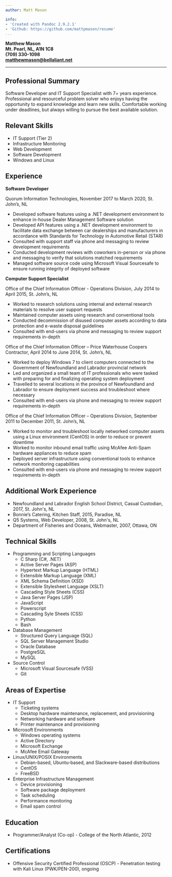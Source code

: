 ```yaml
---
author: Matt Mason

info: 
- 'Created with Pandoc 2.9.2.1'
- 'Github: https://github.com/mattpmason/resume'
...
```


**Matthew Mason**  
**Mt. Pearl, NL, A1N 1C8**  
**(709) 330-1098**  
**matthewmason@bellaliant.net**  

-------------------------------

## Professional Summary

Software Developer and IT Support Specialist with 7+ years experience. Professional and resourceful problem solver who enjoys having the opportunity to expand knowledge and learn new skills. Comfortable working under deadlines, but always willing to pursue the best available solution.

## Relevant Skills

- IT Support (Tier 2)
- Infrastructure Monitoring
- Web Development
- Software Development
- Windows and Linux

## Experience

**Software Developer**

Quorum Information Technologies, November 2017 to March 2020, St. John’s, NL

- Developed software features using a .NET development environment to enhance in-house Dealer Management Software solution
- Developed API features using a .NET development environment to facilitate data exchange between car dealerships and manufacturers in accordance with Standards for Technology in Automotive Retail (STAR)
- Consulted with support staff via phone and messaging to review development requirements
- Conducted development reviews with coworkers in-person or via phone and messaging to verify that solutions matched requirements
- Managed software source code using Microsoft Visual Sourcesafe to ensure running integrity of deployed software

**Computer Support Specialist**

Office of the Chief Information Officer - Operations Division, July 2014 to April 2015, St. John’s, NL

- Worked to research solutions using internal and external research materials to resolve user support requests
- Maintained computer assets using research and conventional tools
- Conducted decommission of disused computer assets according to data protection and e-waste disposal guidelines
- Consulted with end-users via phone and messaging to review support requirements in-depth

Office of the Chief Information Officer – Price Waterhouse Coopers Contractor, April 2014 to June 2014, St. John’s, NL

- Worked to deploy Windows 7 to client computers connected to the Government of Newfoundland and Labrador provincial network
- Led and organized a small team of IT professionals who were tasked with preparing for and finalizing operating system deployment
- Travelled to several locations in the province of Newfoundland and Labrador to ensure deployment success and troubleshoot where necessary
- Consulted with end-users via phone and messaging to review support requirements in-depth

Office of the Chief Information Officer – Operations Division, September 2011 to December 2011, St. John’s, NL

- Worked to monitor and troubleshoot locally networked computer assets using a Linux environment (CentOS) in order to reduce or prevent downtime
- Worked to monitor inbound email traffic using McAfee Anti-Spam hardware appliances to reduce spam
- Deployed server infrastructure using conventional tools to enhance network monitoring capabilities
- Consulted with end-users via phone and messaging to review support requirements in-depth

## Additional Work Experience

- Newfoundland and Labrador English School District, Casual Custodian, 2017, St. John's, NL
- Bonnie’s Catering, Kitchen Staff, 2015, Paradise, NL
- Q5 Systems, Web Developer, 2008, St. John's, NL
- Department of Fisheries and Oceans, Webmaster, 2007, Ottawa, ON

## Technical Skills
- Programming and Scripting Languages
	- C Sharp (C#, .NET)
	- Active Server Pages (ASP)
	- Hypertext Markup Language (HTML)
	- Extensible Markup Language (XML)
	- XML Schema Definition (XSD)
	- Extensible Stylesheet Language (XSLT)
	- Cascading Style Sheets (CSS)
	- Java Server Pages (JSP)
	- JavaScript
	- Powerscript
	- Cascading Syle Sheets (CSS)
	- Python
	- Bash
- Database Management
	- Structured Query Language (SQL)
	- SQL Server Management Studio
	- Oracle Database
	- PostgreSQL
	- MySQL
- Source Control
	- Microsoft Visual Sourcesafe (VSS)
	- Git

## Areas of Expertise

- IT Support
	- Ticketing systems
	- Desktop hardware maintenance, replacement, and provisioning
	- Networking hardware and software
	- Printer maintenance and provisioning
- Microsoft Environments
	- Windows operating systems
	- Active Directory
	- Microsoft Exchange
	- McAfee Email Gateway
- Linux/UNIX/POSIX Environments
	- Debian-based, Ubuntu-based, and Slackware-based distributions
	- CentOS
	- FreeBSD
- Enterprise Infrastructure Management
	- Device provisioning
	- Software package deployment
	- Task scheduling
	- Performance monitoring
	- Email spam control

## Education

- Programmer/Analyst (Co-op) - College of the North Atlantic, 2012

## Certifications

- Offensive Security Certified Professional (OSCP) - Penetration testing with Kali Linux (PWK/PEN-200), ongoing
